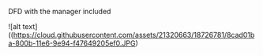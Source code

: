 DFD with the manager included

![alt text]((https://cloud.githubusercontent.com/assets/21320663/18726781/8cad01ba-800b-11e6-9e94-f47649205ef0.JPG)
